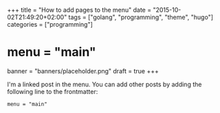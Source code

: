 +++
title = "How to add pages to the menu"
date = "2015-10-02T21:49:20+02:00"
tags = ["golang", "programming", "theme", "hugo"]
categories = ["programming"]
# menu = "main"
banner = "banners/placeholder.png"
draft = true
+++

I'm a linked post in the menu. You can add other posts by adding the following line to the frontmatter:

    menu = "main"